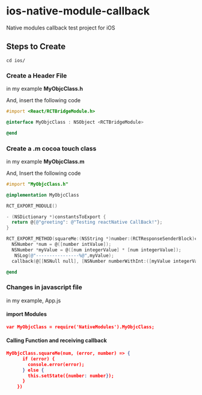 # ios-native-module-callback
Native modules callback test project for iOS

## Steps to Create

```cd ios/```

### Create a Header File

in my example **MyObjcClass.h**

And, insert the following code

```objectivec
#import <React/RCTBridgeModule.h>

@interface MyObjcClass : NSObject <RCTBridgeModule>

@end
```

### Create a .m cocoa touch class

in my example **MyObjcClass.m**

And, Insert the following code

```objectivec
#import "MyObjcClass.h"

@implementation MyObjcClass

RCT_EXPORT_MODULE()

- (NSDictionary *)constantsToExport {
  return @{@"greeting": @"Testing reactNative CallBack!"};
}

RCT_EXPORT_METHOD(squareMe:(NSString *)number:(RCTResponseSenderBlock)callback) {
  NSNumber *num = @([number intValue]);
  NSNumber *myValue = @([num integerValue] * [num integerValue]);
   NSLog(@"----------------%@",myValue);
  callback(@[[NSNull null], [NSNumber numberWithInt:([myValue integerValue])]]);}

@end
```

### Changes in javascript file

in my example, App.js

#### import Modules

```json
var MyObjcClass = require('NativeModules').MyObjcClass;
```

#### Calling Function and receiving callback

```json
MyObjcClass.squareMe(num, (error, number) => {
      if (error) {
        console.error(error);
      } else {
        this.setState({number: number});
      }
    })
```

